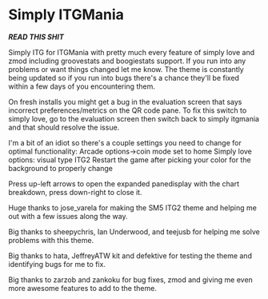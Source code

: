 # Simply ITGMania 
*****READ THIS SHIT*****

Simply ITG for ITGMania with pretty much every feature of simply love and zmod including groovestats and boogiestats support. If you run into any problems or want things changed let me know. The theme is constantly being updated so if you run into bugs there's a chance they'll be fixed within a few days of you encountering them.

On fresh installs you might get a bug in the evaluation screen that says incorrect preferences/metrics on the QR code pane. To fix this switch to simply love, go to the evaluation screen then switch back to simply itgmania and that should resolve the issue.  

I'm a bit of an idiot so there's a couple settings you need to change for optimal functionality:
Arcade options->coin mode set to home
Simply love options: visual type ITG2
Restart the game after picking your color for the background to properly change

Press up-left arrows to open the expanded panedisplay with the chart breakdown, press down-right to close it.

Huge thanks to jose_varela for making the SM5 ITG2 theme and helping me out with a few issues along the way.

Big thanks to sheepychris, Ian Underwood, and teejusb for helping me solve problems with this theme. 

Big thanks to hata, JeffreyATW kit and defektive for testing the theme and identifying bugs for me to fix.

Big thanks to zarzob and zankoku for bug fixes, zmod and giving me even more awesome features to add to the theme.
